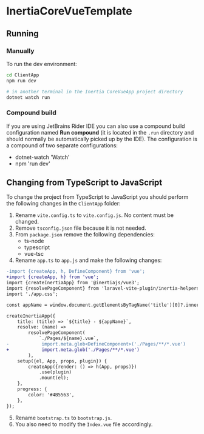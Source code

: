 # InertiaCoreVueTemplate

## Running

### Manually

To run the dev environment:

```bash
cd ClientApp
npm run dev

# in another terminal in the Inertia CoreVueApp project directory
dotnet watch run
```

### Compound build

If you are using JetBrains Rider IDE you can also use a compound build
configuration named **Run compound** (it is located in the `.run` directory and
should normally be automatically picked up by the IDE). The configuration is 
a compound of two separate configurations:
- dotnet-watch 'Watch'
- npm 'run dev'

## Changing from TypeScript to JavaScript

To change the project from TypeScript to JavaScript you should perform the
following changes in the `ClientApp` folder:

1. Rename `vite.config.ts` to `vite.config.js`. No content must be changed.
2. Remove `tsconfig.json` file because it is not needed.
3. From `package.json` remove the following dependencies:
    * ts-node
    * typescript
    * vue-tsc
4. Rename `app.ts` to `app.js` and make the following changes:

```diff
-import {createApp, h, DefineComponent} from 'vue';
+import {createApp, h} from 'vue';
import {createInertiaApp} from '@inertiajs/vue3';
import {resolvePageComponent} from 'laravel-vite-plugin/inertia-helpers';
import './app.css';

const appName = window.document.getElementsByTagName('title')[0]?.innerText || 'Inertia';

createInertiaApp({
    title: (title) => `${title} - ${appName}`,
    resolve: (name) =>
        resolvePageComponent(
            `./Pages/${name}.vue`,
-            import.meta.glob<DefineComponent>('./Pages/**/*.vue')
+            import.meta.glob('./Pages/**/*.vue')
        ),
    setup({el, App, props, plugin}) {
        createApp({render: () => h(App, props)})
            .use(plugin)
            .mount(el);
    },
    progress: {
        color: '#4B5563',
    },
});
```

5. Rename `bootstrap.ts` to `bootstrap.js`.
6. You also need to modify the `Index.vue` file accordingly.
